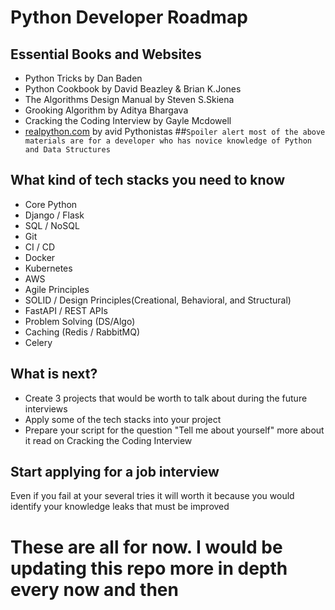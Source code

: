 # Python Developer Roadmap
## Essential Books and Websites
- Python Tricks by Dan Baden
- Python Cookbook by David Beazley & Brian K.Jones
- The Algorithms Design Manual by Steven S.Skiena
- Grooking Algorithm by Aditya Bhargava
- Cracking the Coding Interview by Gayle Mcdowell
- [realpython.com](https://realpython.com/) by avid Pythonistas
##``Spoiler alert most of the above materials are for a developer who has novice knowledge of Python and Data Structures``
## What kind of tech stacks you need to know
- Core Python
- Django / Flask
- SQL / NoSQL
- Git
- CI / CD
- Docker
- Kubernetes
- AWS
- Agile Principles
- SOLID / Design Principles(Creational, Behavioral, and Structural)
- FastAPI / REST APIs
- Problem Solving (DS/Algo)
- Caching (Redis / RabbitMQ)
- Celery
## What is next?
- Create 3 projects that would be worth to talk about during the future interviews
- Apply some of the tech stacks into your project
- Prepare your script for the question "Tell me about yourself" more about it read on Cracking the Coding Interview
## Start applying for a job interview
Even if you fail at your several tries it will worth it because you would identify your knowledge leaks that must be improved

# These are all for now. I would be updating this repo more in depth every now and then
